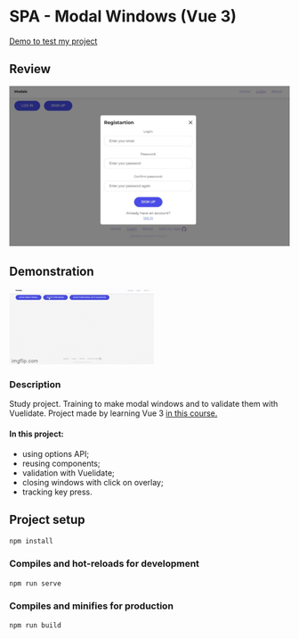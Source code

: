# SPA - Modal Windows (Vue 3)

[Demo to test my project](https://ollaweb.github.io/vue3-modals/)

## Review

![Look at this lovely design](https://github.com/ollaweb/vue3-modals/blob/main/Modals.JPG)

## Demonstration

![Demonstration](https://github.com/ollaweb/vue3-modals/blob/main/demonstration.gif)

### Description

Study project. Training to make modal windows and to validate them with Vuelidate.
Project made by learning Vue 3 [in this course.](https://tocode.ru/courses/vuejs-3-s-nulya-do-rezultata/)

#### In this project:

- using options API;
- reusing components;
- validation with Vuelidate;
- closing windows with click on overlay;
- tracking key press.

## Project setup

```
npm install
```

### Compiles and hot-reloads for development

```
npm run serve
```

### Compiles and minifies for production

```
npm run build
```
